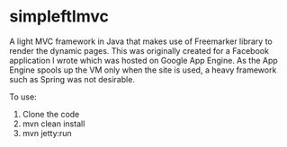 simpleftlmvc
============

A light MVC framework in Java that makes use of Freemarker library to render the dynamic pages. This was originally created for a Facebook application I wrote which was hosted on Google App Engine. As the App Engine spools up the VM only when the site is used, a heavy framework such as Spring was not desirable.

To use:

1. Clone the code
2. mvn clean install
3. mvn jetty:run
